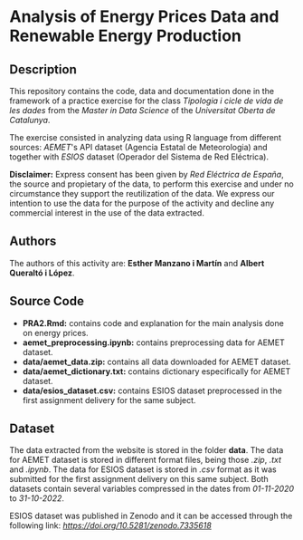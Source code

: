 # Analysis of Energy Prices Data and Renewable Energy Production

## Description

This repository contains the code, data and documentation done in the framework
of a practice exercise for the class *Tipologia i cicle de vida de les dades*
from the *Master in Data Science* of the *Universitat Oberta de Catalunya*.

The exercise consisted in analyzing data using R language from different sources: *AEMET*'s API 
dataset (Agencia Estatal de Meteorologia) and together with *ESIOS* dataset (Operador del Sistema 
de Red Eléctrica).

**Disclaimer:** Express consent has been given by *Red Eléctrica de España*, the
source and propietary of the data, to perform this exercise and under no
circumstance they support the reutilization of the data. We express our
intention to use the data for the purpose of the activity and decline any
commercial interest in the use of the data extracted.

## Authors 

The authors of this activity are: **Esther Manzano i Martín** and **Albert
Queraltó i López**.

## Source Code

* **PRA2.Rmd:** contains code and explanation for the main analysis done on energy prices.
* **aemet_preprocessing.ipynb:** contains preprocessing data for AEMET dataset.
* **data/aemet_data.zip:** contains all data downloaded for AEMET dataset.
* **data/aemet_dictionary.txt:** contains dictionary especifically for AEMET dataset.
* **data/esios_dataset.csv:** contains ESIOS dataset preprocessed in the first assignment delivery for the same subject.

## Dataset

The data extracted from the website is stored in the folder **data**. The
data for AEMET dataset is stored in different format files, being those *.zip*, *.txt* and *.ipynb*. The data for ESIOS dataset is stored in *.csv* format as it was submitted for the first assignment delivery on this same subject. Both datasets contain several variables compressed in the dates from *01-11-2020* to *31-10-2022*.

ESIOS dataset was published in Zenodo and it can be accessed through the
following link: *https://doi.org/10.5281/zenodo.7335618*
